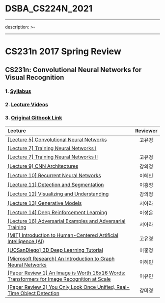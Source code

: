 # DSBA_CS224N_2021


---
description: >-
  
---

# CS231n 2017 Spring Review

## CS231n: Convolutional Neural Networks for Visual Recognition

### 1. [Syllabus](http://cs231n.stanford.edu/syllabus.html)

### 2. [Lecture Videos](https://www.youtube.com/playlist?list=PL3FW7Lu3i5JvHM8ljYj-zLfQRF3EO8sYv)

### 3. [Original Gitbook Link](https://app.gitbook.com/@tobigs-staff/s/-1/)

| Lecture | Reviewer |
| :--- | :---: |
| [\[Lecture 5\] Convolutional Neural Networks](lecture-5-convolutional-neural-networks.md) | 고유경 |
| [\[Lecture 7\] Training Neural Networks I](lecture-6-training-neural-networks-i.md) |  |
| [\[Lecture 7\] Training Neural Networks II](lecture-7-training-neural-networks-ii.md) | 고유경 |
| [\[Lecture 9\] CNN Architectures](lecture-9-cnn-architectures.md) | 강의정 |
| [\[Lecture 10\] Recurrent Neural Networks](lecture-10-recurrent-neural-networks.md) | 이혜민 |
| [\[Lecture 11\] Detection and Segmentation](untitled.md) | 이홍정 |
| [\[Lecture 12\] Visualizing and Understanding](lecture-12-visualizing-and-understanding.md) | 강의정 |
| [\[Lecture 13\] Generative Models](lecture-13-generative-models.md) | 서아라 |
| [\[Lecture 14\] Deep Reinforcement Learning](lecture-14-deep-reinforcement-learning.md) | 이정은 |
| [\[Lecture 16\] Adversarial Examples and Adversarial Training](lecture-16-adversarial-examples-and-adversarial-training.md) | 서아라 |
| [\[MIT\] Introduction to Human-Centered Artificial Intelligence \(AI\)](mit-human-centered-artificial-intelligence.md) | 고유경 |
| [\[UCSanDiego\] 3D Deep Learning Tutorial](ucsandiego-3d-deep-learning-tutorial.md) | 이홍정 |
| [\[Microsoft Research\] An Introduction to Graph Neural Networks](microsoft-research-an-introduction-to-graph-neural-networks-models-and-applications.md) | 이혜민 |
| [\[Paper Review 1\] An Image is Worth 16x16 Words: Transformers for Image Recognition at Scale](paper-review-1-an-image-is-worth-16x16-words-transformers-for-image-recognition-at-scale.md) | 이유민 |
| [\[Paper Review 2\] You Only Look Once Unified, Real-Time Object Detection](2.md) | 강미경 |
